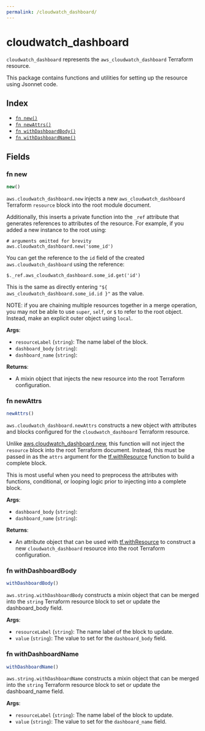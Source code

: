 ```yaml
---
permalink: /cloudwatch_dashboard/
---
```


# cloudwatch_dashboard

`cloudwatch_dashboard` represents the `aws_cloudwatch_dashboard` Terraform resource.



This package contains functions and utilities for setting up the resource using Jsonnet code.


## Index

* [`fn new()`](#fn-new)
* [`fn newAttrs()`](#fn-newattrs)
* [`fn withDashboardBody()`](#fn-withdashboardbody)
* [`fn withDashboardName()`](#fn-withdashboardname)

## Fields

### fn new

```ts
new()
```


`aws.cloudwatch_dashboard.new` injects a new `aws_cloudwatch_dashboard` Terraform `resource`
block into the root module document.

Additionally, this inserts a private function into the `_ref` attribute that generates references to attributes of the
resource. For example, if you added a new instance to the root using:

    # arguments omitted for brevity
    aws.cloudwatch_dashboard.new('some_id')

You can get the reference to the `id` field of the created `aws.cloudwatch_dashboard` using the reference:

    $._ref.aws_cloudwatch_dashboard.some_id.get('id')

This is the same as directly entering `"${ aws_cloudwatch_dashboard.some_id.id }"` as the value.

NOTE: if you are chaining multiple resources together in a merge operation, you may not be able to use `super`, `self`,
or `$` to refer to the root object. Instead, make an explicit outer object using `local`.

**Args**:
  - `resourceLabel` (`string`): The name label of the block.
  - `dashboard_body` (`string`): 
  - `dashboard_name` (`string`): 

**Returns**:
- A mixin object that injects the new resource into the root Terraform configuration.


### fn newAttrs

```ts
newAttrs()
```


`aws.cloudwatch_dashboard.newAttrs` constructs a new object with attributes and blocks configured for the `cloudwatch_dashboard`
Terraform resource.

Unlike [aws.cloudwatch_dashboard.new](#fn-new), this function will not inject the `resource`
block into the root Terraform document. Instead, this must be passed in as the `attrs` argument for the
[tf.withResource](https://github.com/tf-libsonnet/core/tree/main/docs#fn-withresource) function to build a complete block.

This is most useful when you need to preprocess the attributes with functions, conditional, or looping logic prior to
injecting into a complete block.

**Args**:
  - `dashboard_body` (`string`): 
  - `dashboard_name` (`string`): 

**Returns**:
  - An attribute object that can be used with [tf.withResource](https://github.com/tf-libsonnet/core/tree/main/docs#fn-withresource) to construct a new `cloudwatch_dashboard` resource into the root Terraform configuration.


### fn withDashboardBody

```ts
withDashboardBody()
```

`aws.string.withDashboardBody` constructs a mixin object that can be merged into the `string`
Terraform resource block to set or update the dashboard_body field.



**Args**:
  - `resourceLabel` (`string`): The name label of the block to update.
  - `value` (`string`): The value to set for the `dashboard_body` field.


### fn withDashboardName

```ts
withDashboardName()
```

`aws.string.withDashboardName` constructs a mixin object that can be merged into the `string`
Terraform resource block to set or update the dashboard_name field.



**Args**:
  - `resourceLabel` (`string`): The name label of the block to update.
  - `value` (`string`): The value to set for the `dashboard_name` field.
